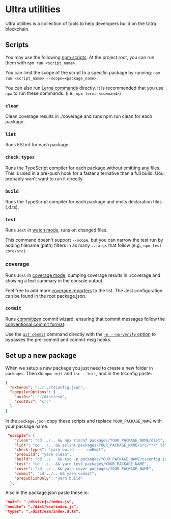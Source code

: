 # Ultra utilities

Ultra utilities is a collection of tools to help developers build on the Ultra blockchain.

## Scripts

You may use the following [npm scripts](https://docs.npmjs.com/cli/v9/using-npm/scripts).
At the project root, you can run them with `npm run <script_name>`.

You can limit the scope of the script to a specific package by running:
`npm run <script_name> --scope=<package_name>`.

You can also run [Lerna commands](https://lerna.js.org/#commands) directly.
It is recommended that you use `npx` to run these commands. (i.e., `npx lerna <command>`)

### `clean`

Clean coverage results in ./coverage and runs npm run clean for each package.

### `lint`

Runs ESLint for each package.

### `check:types`

Runs the TypeScript compiler for each package without emitting any files.
This is used in a pre-push hook for a faster alternative than a full build.
Uou probably won't want to run it directly.

### `build`

Runs the TypeScript compiler for each package and emits declaration files (.d.ts).

### `test`

Runs `Jest` in [watch mode](https://jestjs.io/docs/cli#watch), runs on changed files.

This command doesn't support `--scope`, but you can narrow the test run by adding filename (path) filters in as many `...args` that follow (e.g., `npm test core/src`).

### coverage

Runs `Jest` in [coverage mode](https://jestjs.io/docs/cli#coverage), dumping coverage results in ./coverage and showing a text summary in the console output.

Feel free to add more [coverage reporters](https://jestjs.io/docs/configuration#coveragereporters-array-string) to the list. The Jest configuration can be found in the root package.json.

### `commit`

Runs [commitizen](http://commitizen.github.io/cz-cli/) commit wizard, ensuring that commit messages follow the [conventional commit format](https://www.conventionalcommits.org/en/v1.0.0/).

Use the [`git commit`](https://git-scm.com/docs/git-commit) command directly with the [`-n`, `--no-verify` option](https://git-scm.com/docs/git-commit#Documentation/git-commit.txt--n) to bypasses the pre-commit and commit-msg hooks.

## Set up a new package

When we setup a new package you just need to create a new folder in `packages`.
Then do `npm init` and `tsc --init`, and in the tsconfig paste:

```json
{
  "extends": "../../tsconfig.json",
  "compilerOptions": {
    "outDir": "./dist/esm",
    "rootDir": "src"
  }
}
```

In the `package.json` copy these scripts and replace `YOUR_PACKAGE_NAME` with your package name.

```json
 "scripts": {
    "clean": "cd ../.. && npx rimraf packages/YOUR_PACKAGE_NAME/dist",
    "lint": "cd ../.. && eslint packages/YOUR_PACKAGE_NAME/src/**/*.ts",
    "check-types": "yarn build -- --noEmit",
    "prebuild": "yarn clean",
    "build": "cd ../.. && tsc -p packages/YOUR_PACKAGE_NAME/tsconfig.json && tsc -p packages/YOUR_PACKAGE_NAME/tsconfig.json --module esnext --outDir ./packages/YOUR_PACKAGE_NAME/dist/cjs",
    "test": "cd ../.. && yarn test packages/YOUR_PACKAGE_NAME",
    "cover": "cd ../.. && yarn cover packages/YOUR_PACKAGE_NAME",
    "commit": "cd ../.. && yarn commit",
    "prepublishOnly": "yarn build"
  },
```

Also in the package.json paste these in:

```json
"main": "./dist/cjs/index.js",
"module": "./dist/esm/index.js",
"types": "./dist/esm/index.d.ts",
```
